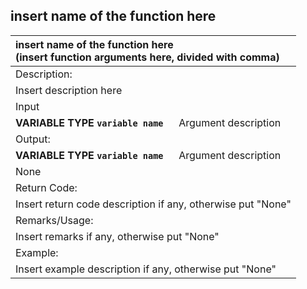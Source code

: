 ## insert name of the function here
| **insert name of the function here**   <br> (insert function arguments here, divided with comma)|   
| :----------------------------------------------| 
|Description:|
|Insert description here|
| Input|
| **VARIABLE TYPE `variable name`** &emsp; Argument description| /if more than one input argument, copy row and paste below. If no arguments, insert "None"
|Output:|
| **VARIABLE TYPE `variable name`** &emsp; Argument description| /if more than one output argument, copy row and paste below.
|None|
|Return Code:|
|Insert return code description if any, otherwise put "None"|
|Remarks/Usage:|
|Insert remarks if any, otherwise put "None"|
|Example:|
|Insert example description if any, otherwise put "None"|
